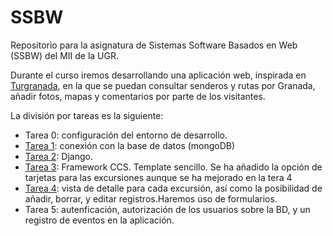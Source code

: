 # SSBW
Repositorio para la asignatura de Sistemas Software Basados en Web (SSBW) del MII de la UGR. 

Durante el curso iremos desarrollando una aplicación web, inspirada en [Turgranada](https://www.turgranada.es/cosas-que-hacer/turismo-activo-y-de-naturaleza/excursiones-y-senderismo/), en la que se puedan consultar senderos y rutas por Granada, añadir fotos, mapas y comentarios por parte de los visitantes.

La división por tareas es la siguiente:
 * Tarea 0: configuración del entorno de desarrollo.
 * [Tarea 1](https://github.com/PedroMFC/SSBW/commit/b317465fe6599d5c6b10598812c3efef450d9b17): conexión con la base de datos (mongoDB)
 * [Tarea 2](https://github.com/PedroMFC/SSBW/commit/2f7378167ee994b48e2378237bff5a898cf4faf2): Django.
 * [Tarea 3](https://github.com/PedroMFC/SSBW/commit/9495758ff05062cc23dd1cfc8ead213d3b86bb2e): Framework CCS. Template sencillo. Se ha añadido la opción de tarjetas para las excursiones aunque se ha mejorado en la tera 4
 * [Tarea 4](https://github.com/PedroMFC/SSBW/commit/a38c644702c284799e30c7408da56664e52571e0): vista de detalle para cada excursión, así como la posibilidad de añadir, borrar, y editar registros.Haremos uso de formularios.
 * Tarea 5: autenficación, autorización de los usuarios sobre la BD, y un registro de eventos en la aplicación.